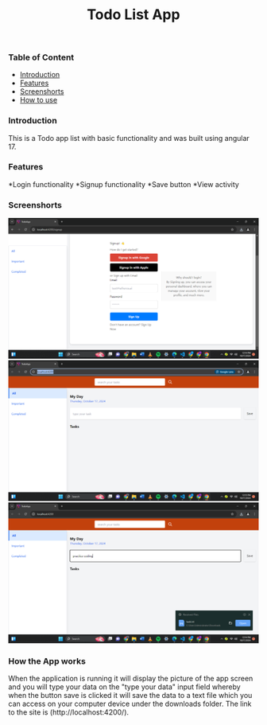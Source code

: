 <h1 align="center">Todo List App </h1> <br>

### Table of Content

- [Introduction](#introduction)
- [Features](#features)
- [Screenshorts](#screenshorts)
- [How to use](#how-to-use)

### Introduction

This is a Todo app list with basic functionality and was built using angular 17.

### Features

*Login functionality
*Signup functionality
*Save button
*View activity

### Screenshorts

![SignUp screen](src/app/assets/Screenshot%20(14).png)
![app screen](src/app/assets/Screenshot%20(10).png)
![Saved screen](src/app/assets/Screenshot%20(12).png)

### How the App works

When the application is running it will display the picture of the app screen and you will type your data on the "type your data" input field whereby when the button save is clicked it will save the data to a text file which you can access on your computer device under the downloads folder.
The link to the site is (http://localhost:4200/).
